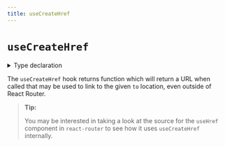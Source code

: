 ```yaml
---
title: useCreateHref
---
```


# `useCreateHref`

<details>
  <summary>Type declaration</summary>

```tsx
declare function useCreateHref(): (
  to: To,
  options?: { relative?: RelativeRoutingType }
): string;
```

</details>

The `useCreateHref` hook returns function which will return a URL when called that may be used to link to the given `to` location, even outside of React Router.

> **Tip:**
>
> You may be interested in taking a look at the source for the `useHref`
> component in `react-router` to see how it uses `useCreateHref` internally.
